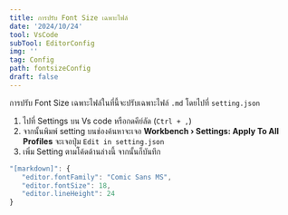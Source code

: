 ```yaml
---
title: การปรับ Font Size เฉพาะไฟล์
date: '2024/10/24'
tool: VsCode
subTool: EditorConfig
img: ''
tag: Config
path: fontsizeConfig
draft: false
---
```

การปรับ Font Size เฉพาะไฟล์ในที่นี้จะปรับเฉพาะไฟล์ `.md` โดยไปที่ `setting.json`

1. ไปที่ Settings บน Vs code หรือกดคีย์ลัด (`Ctrl + ,`)
2. จากนั้นพิมพ์ setting บนช่องค้นหาจะเจอ **Workbench › Settings: Apply To All Profiles** จะเจอปุ่ม `Edit in setting.json`
3. เพิ่ม Setting ตามโค้ดด้านล่างนี้ จากนั้นก็บันทึก
```js
"[markdown]": {
   "editor.fontFamily": "Comic Sans MS",
   "editor.fontSize": 18,
   "editor.lineHeight": 24
}
```
